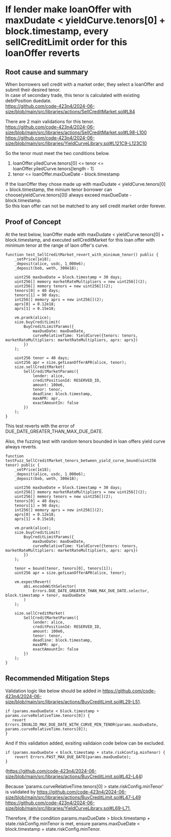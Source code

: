 # If lender make loanOffer with maxDudate < yieldCurve.tenors[0] + block.timestamp, every sellCreditLimit order for this loanOffer reverts

## Root cause and summary

When borrowers sell credit with a market order, they select a loanOffer and submit their desired tenor.</br>
In case of secondary trade, this tenor is calculated with existing debtPosition duedate.</br>
https://github.com/code-423n4/2024-06-size/blob/main/src/libraries/actions/SellCreditMarket.sol#L84

There are 2 main validations for this tenor.</br>
https://github.com/code-423n4/2024-06-size/blob/main/src/libraries/actions/SellCreditMarket.sol#L98-L100</br>
https://github.com/code-423n4/2024-06-size/blob/main/src/libraries/YieldCurveLibrary.sol#L121C9-L123C10

So the tenor must meet the two conditions below.

1. loanOffer.yiledCurve.tenors[0] <= tenor <= loanOffer.yiledCurve.tenors[length - 1]
2. tenor <= loanOffer.maxDueDate - block.timestamp

If the loanOffer they chose made up with maxDudate < yieldCurve.tenors[0] + block.timestamp,
the minium tenor borrower can choose(yieldCurve.tenors[0]) always exceed maxDueDate - block.timestamp.</br>
So this loan offer can not be matched to any sell credit market order forever.

## Proof of Concept

At the test below, loanOffer made with maxDudate < yieldCurve.tenors[0] + block.timestamp,
and executed sellCreditMarket for this loan offer with minimum tenor at the range of laon offer's curve.

```
function test_SellCreditMarket_revert_with_minimum_tenor() public {
    _setPrice(1e18);
    _deposit(alice, usdc, 1_000e6);
    _deposit(bob, weth, 300e18);

    uint256 maxDueDate = block.timestamp + 30 days;
    uint256[] memory marketRateMultipliers = new uint256[](2);
    uint256[] memory tenors = new uint256[](2);
    tenors[0] = 40 days;
    tenors[1] = 90 days;
    int256[] memory aprs = new int256[](2);
    aprs[0] = 0.12e18;
    aprs[1] = 0.15e18;

    vm.prank(alice);
    size.buyCreditLimit(
        BuyCreditLimitParams({
            maxDueDate: maxDueDate,
            curveRelativeTime: YieldCurve({tenors: tenors, marketRateMultipliers: marketRateMultipliers, aprs: aprs})
        })
    );

    uint256 tenor = 40 days;
    uint256 apr = size.getLoanOfferAPR(alice, tenor);
    size.sellCreditMarket(
        SellCreditMarketParams({
            lender: alice,
            creditPositionId: RESERVED_ID,
            amount: 100e6,
            tenor: tenor,
            deadline: block.timestamp,
            maxAPR: apr,
            exactAmountIn: false
        })
    );
}
```

This test reverts with the error of DUE_DATE_GREATER_THAN_MAX_DUE_DATE.

Also, the fuzzing test with random tenors bounded in loan offers yield curve always reverts.

```
function testFuzz_SellCreditMarket_tenors_between_yield_curve_bound(uint256 tenor) public {
    _setPrice(1e18);
    _deposit(alice, usdc, 1_000e6);
    _deposit(bob, weth, 300e18);

    uint256 maxDueDate = block.timestamp + 30 days;
    uint256[] memory marketRateMultipliers = new uint256[](2);
    uint256[] memory tenors = new uint256[](2);
    tenors[0] = 40 days;
    tenors[1] = 90 days;
    int256[] memory aprs = new int256[](2);
    aprs[0] = 0.12e18;
    aprs[1] = 0.15e18;

    vm.prank(alice);
    size.buyCreditLimit(
        BuyCreditLimitParams({
            maxDueDate: maxDueDate,
            curveRelativeTime: YieldCurve({tenors: tenors, marketRateMultipliers: marketRateMultipliers, aprs: aprs})
        })
    );

    tenor = bound(tenor, tenors[0], tenors[1]);
    uint256 apr = size.getLoanOfferAPR(alice, tenor);

    vm.expectRevert(
        abi.encodeWithSelector(
            Errors.DUE_DATE_GREATER_THAN_MAX_DUE_DATE.selector, block.timestamp + tenor, maxDueDate
        )
    );

    size.sellCreditMarket(
        SellCreditMarketParams({
            lender: alice,
            creditPositionId: RESERVED_ID,
            amount: 100e6,
            tenor: tenor,
            deadline: block.timestamp,
            maxAPR: apr,
            exactAmountIn: false
        })
    );
}
```

## Recommended Mitigation Steps

Validation logic like below should be added in https://github.com/code-423n4/2024-06-size/blob/main/src/libraries/actions/BuyCreditLimit.sol#L29-L51.

```
if (params.maxDueDate < block.timestamp + params.curveRelativeTime.tenors[0]) {
   revert Errors.INVALID_MAX_DUE_DATE_WITH_CURVE_MIN_TENOR(params.maxDueDate, params.curveRelativeTime.tenors[0]);
}
```

And if this validation added, exsiting validaion code below can be excluded.

```
if (params.maxDueDate < block.timestamp + state.riskConfig.minTenor) {
    revert Errors.PAST_MAX_DUE_DATE(params.maxDueDate);
}
```

(https://github.com/code-423n4/2024-06-size/blob/main/src/libraries/actions/BuyCreditLimit.sol#L42-L44)

Because 'params.curveRelativeTime.tenors[0] > state.riskConfig.minTenor' is validated by
https://github.com/code-423n4/2024-06-size/blob/main/src/libraries/actions/BuyCreditLimit.sol#L47-L49
https://github.com/code-423n4/2024-06-size/blob/main/src/libraries/YieldCurveLibrary.sol#L69-L71,

Therefore, if the condition params.maxDueDate > block.timestamp + state.riskConfig.minTenor is met,
ensure params.maxDueDate < block.timestamp + state.riskConfig.minTenor.
